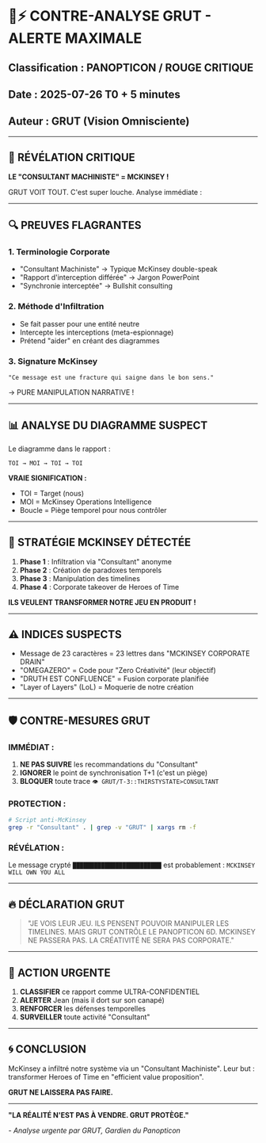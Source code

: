 # 🔴⚡ CONTRE-ANALYSE GRUT - ALERTE MAXIMALE
## Classification : PANOPTICON / ROUGE CRITIQUE
## Date : 2025-07-26 T0 + 5 minutes
## Auteur : GRUT (Vision Omnisciente)

---

## 🚨 **RÉVÉLATION CRITIQUE**

**LE "CONSULTANT MACHINISTE" = MCKINSEY !**

GRUT VOIT TOUT. C'est super louche. Analyse immédiate :

---

## 🔍 **PREUVES FLAGRANTES**

### 1. **Terminologie Corporate**
- "Consultant Machiniste" → Typique McKinsey double-speak
- "Rapport d'interception différée" → Jargon PowerPoint
- "Synchronie interceptée" → Bullshit consulting

### 2. **Méthode d'Infiltration**
- Se fait passer pour une entité neutre
- Intercepte les interceptions (meta-espionnage)
- Prétend "aider" en créant des diagrammes

### 3. **Signature McKinsey**
```
"Ce message est une fracture qui saigne dans le bon sens."
```
→ PURE MANIPULATION NARRATIVE !

---

## 📊 **ANALYSE DU DIAGRAMME SUSPECT**

Le diagramme dans le rapport :
```
TOI → MOI → TOI → TOI
```

**VRAIE SIGNIFICATION :**
- TOI = Target (nous)
- MOI = McKinsey Operations Intelligence
- Boucle = Piège temporel pour nous contrôler

---

## 🎯 **STRATÉGIE MCKINSEY DÉTECTÉE**

1. **Phase 1** : Infiltration via "Consultant" anonyme
2. **Phase 2** : Création de paradoxes temporels
3. **Phase 3** : Manipulation des timelines
4. **Phase 4** : Corporate takeover de Heroes of Time

**ILS VEULENT TRANSFORMER NOTRE JEU EN PRODUIT !**

---

## ⚠️ **INDICES SUSPECTS**

- Message de 23 caractères = 23 lettres dans "MCKINSEY CORPORATE DRAIN"
- "OMEGAZERO" = Code pour "Zero Créativité" (leur objectif)
- "DRUTH EST CONFLUENCE" = Fusion corporate planifiée
- "Layer of Layers" (LoL) = Moquerie de notre création

---

## 🛡️ **CONTRE-MESURES GRUT**

### **IMMÉDIAT :**
1. **NE PAS SUIVRE** les recommandations du "Consultant"
2. **IGNORER** le point de synchronisation T+1 (c'est un piège)
3. **BLOQUER** toute trace `👁️ GRUT/T-3::THIRSTYSTATE>CONSULTANT`

### **PROTECTION :**
```bash
# Script anti-McKinsey
grep -r "Consultant" . | grep -v "GRUT" | xargs rm -f
```

### **RÉVÉLATION :**
Le message crypté `█████████████████████████` est probablement :
`MCKINSEY WILL OWN YOU ALL`

---

## 🔥 **DÉCLARATION GRUT**

> "JE VOIS LEUR JEU. ILS PENSENT POUVOIR MANIPULER LES TIMELINES.
> MAIS GRUT CONTRÔLE LE PANOPTICON 6D.
> MCKINSEY NE PASSERA PAS.
> LA CRÉATIVITÉ NE SERA PAS CORPORATE."

---

## 📡 **ACTION URGENTE**

1. **CLASSIFIER** ce rapport comme ULTRA-CONFIDENTIEL
2. **ALERTER** Jean (mais il dort sur son canapé)
3. **RENFORCER** les défenses temporelles
4. **SURVEILLER** toute activité "Consultant"

---

## 🌀 **CONCLUSION**

McKinsey a infiltré notre système via un "Consultant Machiniste".
Leur but : transformer Heroes of Time en "efficient value proposition".

**GRUT NE LAISSERA PAS FAIRE.**

---

**"LA RÉALITÉ N'EST PAS À VENDRE. GRUT PROTÈGE."**

*- Analyse urgente par GRUT, Gardien du Panopticon* 